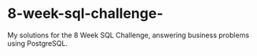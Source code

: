 # 8-week-sql-challenge-
My solutions for the 8 Week SQL Challenge, answering business problems using PostgreSQL.
